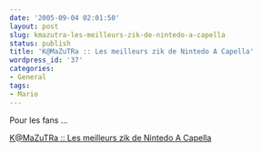 ```yaml
---
date: '2005-09-04 02:01:50'
layout: post
slug: kmazutra-les-meilleurs-zik-de-nintedo-a-capella
status: publish
title: 'K@MaZuTRa :: Les meilleurs zik de Nintedo A Capella'
wordpress_id: '37'
categories:
- General
tags:
- Mario
---
```


Pour les fans ...

[K@MaZuTRa :: Les meilleurs zik de Nintedo A Capella](http://www.kamazutra.be/nintendo/)

